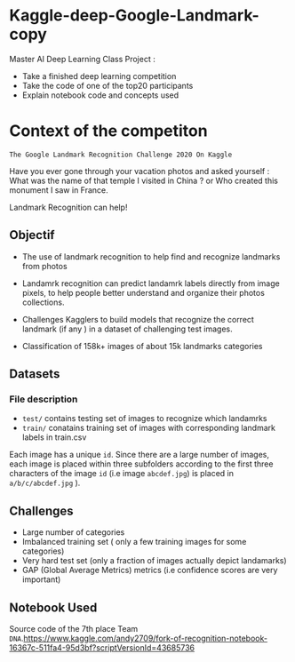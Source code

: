 # Kaggle-deep-Google-Landmark-copy

Master AI Deep Learning Class Project : 

* Take a finished deep learning competition
* Take the code of one of the top20 participants
* Explain notebook code and concepts used

# Context of the competiton

`The Google Landmark Recognition Challenge 2020 On Kaggle`

Have you ever gone through your vacation photos and asked yourself : What was the name of that temple I visited in China ? or Who created this monument I saw in France.

Landmark Recognition can help!


## Objectif 

* The use of landmark recognition to help find and recognize landmarks from photos

* Landamrk recognition can predict landamrk labels directly from image pixels, to help people better understand and organize their photos collections.

* Challenges Kagglers to build models that recognize the correct landmark (if any ) in a dataset of challenging test images.

* Classification of 158k+ images of about 15k landmarks categories

## Datasets

### File description

* `test/`         contains testing set of images to recognize which landamrks
* `train/`        conatains training set of images with corresponding landmark labels in train.csv

Each image has a unique `id`. Since there are a large number of images, each image is placed within three subfolders according to the first three characters of the image `id` (i.e image `abcdef.jpg`) is placed in `a/b/c/abcdef.jpg` ).


## Challenges

* Large number of categories
* Imbalanced training set ( only a few training images for some categories)
* Very hard test set (only a fraction of images actually depict landamarks)
* GAP (Global Average Metrics) metrics (i.e confidence scores are very important)


## Notebook Used

Source code of the 7th place Team `DNA`.https://www.kaggle.com/andy2709/fork-of-recognition-notebook-16367c-511fa4-95d3bf?scriptVersionId=43685736 


